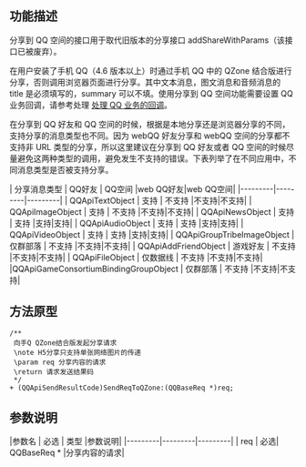 
## 功能描述
分享到 QQ 空间的接口用于取代旧版本的分享接口 addShareWithParams（该接口已被废弃）。

在用户安装了手机 QQ（4.6 版本以上）时通过手机 QQ 中的 QZone 结合版进行分享，否则调用浏览器页面进行分享。其中文本消息，图文消息和音频消息的 title 是必须填写的，summary 可以不填。使用分享到 QQ 空间功能需要设置 QQ 业务回调，请参考处理 [处理 QQ 业务的回调](http://tce.fsphere.cn/document/product/630/11887)。

在分享到 QQ 好友和 QQ 空间的时候，根据是本地分享还是浏览器分享的不同，支持分享的消息类型也不同。因为 webQQ 好友分享和 webQQ 空间的分享都不支持非 URL 类型的分享，所以这里建议在分享到 QQ 好友或者 QQ 空间的时候尽量避免这两种类型的调用，避免发生不支持的错误。下表列举了在不同应用中，不同消息类型是否被支持分享。


| 分享消息类型 | QQ好友 | QQ空间 |web QQ好友|web QQ空间|
|---------|---------|---------|
| QQApiTextObject | 支持 | 不支持 |不支持|不支持|
| QQApiImageObject | 支持 | 不支持 |不支持|不支持|
| QQApiNewsObject | 支持 | 支持 |支持|支持|
| QQApiAudioObject | 支持 | 支持 |支持|支持|
| QQApiVideoObject | 支持 | 支持 |支持|支持|
| QQApiGroupTribeImageObject | 仅群部落 | 不支持 |不支持|不支持|
| QQApiAddFriendObject | 游戏好友 | 不支持 |不支持|不支持|
| QQApiFileObject | 仅数据线 | 不支持 |不支持|不支持|
|QQApiGameConsortiumBindingGroupObject | 仅群部落 | 不支持 |不支持|不支持|

## 方法原型

```
/**
 向手Q QZone结合版发起分享请求
 \note H5分享只支持单张网络图片的传递
 \param req 分享内容的请求
 \return 请求发送结果码
 */
+ (QQApiSendResultCode)SendReqToQZone:(QQBaseReq *)req;
```

## 参数说明 

|参数名 | 必选 | 类型 |参数说明|
|---------|---------|---------|
| req | 必选| QQBaseReq * |分享内容的请求|
